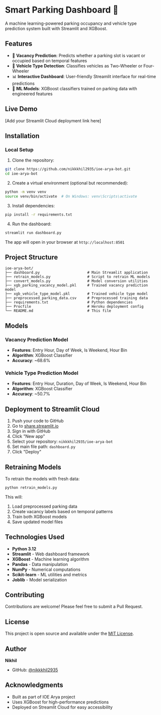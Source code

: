 # Smart Parking Dashboard 🚗

A machine learning-powered parking occupancy and vehicle type prediction system built with Streamlit and XGBoost.

## Features

- 🎯 **Vacancy Prediction**: Predicts whether a parking slot is vacant or occupied based on temporal features
- 🚙 **Vehicle Type Detection**: Classifies vehicles as Two-Wheeler or Four-Wheeler
- 📊 **Interactive Dashboard**: User-friendly Streamlit interface for real-time predictions
- 🤖 **ML Models**: XGBoost classifiers trained on parking data with engineered features

## Live Demo

[Add your Streamlit Cloud deployment link here]

## Installation

### Local Setup

1. Clone the repository:
```bash
git clone https://github.com/nikkkhil2935/ioe-arya-bot.git
cd ioe-arya-bot
```

2. Create a virtual environment (optional but recommended):
```bash
python -m venv venv
source venv/bin/activate  # On Windows: venv\Scripts\activate
```

3. Install dependencies:
```bash
pip install -r requirements.txt
```

4. Run the dashboard:
```bash
streamlit run dashboard.py
```

The app will open in your browser at `http://localhost:8501`

## Project Structure

```
ioe-arya-bot/
├── dashboard.py                      # Main Streamlit application
├── retrain_models.py                 # Script to retrain ML models
├── convert_models.py                 # Model conversion utilities
├── xgb_parking_vacancy_model.pkl     # Trained vacancy prediction model
├── xgb_vehicle_type_model.pkl        # Trained vehicle type model
├── preprocessed_parking_data.csv     # Preprocessed training data
├── requirements.txt                  # Python dependencies
├── Procfile                          # Heroku deployment config
└── README.md                         # This file
```

## Models

### Vacancy Prediction Model
- **Features**: Entry Hour, Day of Week, Is Weekend, Hour Bin
- **Algorithm**: XGBoost Classifier
- **Accuracy**: ~68.6%

### Vehicle Type Prediction Model
- **Features**: Entry Hour, Duration, Day of Week, Is Weekend, Hour Bin
- **Algorithm**: XGBoost Classifier
- **Accuracy**: ~50.7%

## Deployment to Streamlit Cloud

1. Push your code to GitHub
2. Go to [share.streamlit.io](https://share.streamlit.io)
3. Sign in with GitHub
4. Click "New app"
5. Select your repository: `nikkkhil2935/ioe-arya-bot`
6. Set main file path: `dashboard.py`
7. Click "Deploy"

## Retraining Models

To retrain the models with fresh data:

```bash
python retrain_models.py
```

This will:
1. Load preprocessed parking data
2. Create vacancy labels based on temporal patterns
3. Train both XGBoost models
4. Save updated model files

## Technologies Used

- **Python 3.12**
- **Streamlit** - Web dashboard framework
- **XGBoost** - Machine learning algorithm
- **Pandas** - Data manipulation
- **NumPy** - Numerical computations
- **Scikit-learn** - ML utilities and metrics
- **Joblib** - Model serialization

## Contributing

Contributions are welcome! Please feel free to submit a Pull Request.

## License

This project is open source and available under the [MIT License](LICENSE).

## Author

**Nikhil**
- GitHub: [@nikkkhil2935](https://github.com/nikkkhil2935)

## Acknowledgments

- Built as part of IOE Arya project
- Uses XGBoost for high-performance predictions
- Deployed on Streamlit Cloud for easy accessibility
